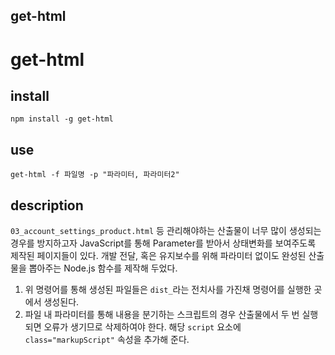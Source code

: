 get-html
-------------

# get-html

## install
	
	npm install -g get-html

## use 

    get-html -f 파일명 -p "파라미터, 파라미터2"

## description

`03_account_settings_product.html` 등 관리해야하는 산출물이 너무 많이 생성되는 경우를 방지하고자 JavaScript를 통해 Parameter를 받아서 상태변화를 보여주도록 제작된 페이지들이 있다. 개발 전달, 혹은 유지보수를 위해 파라미터 없이도 완성된 산출물을 뽑아주는 Node.js 함수를 제작해 두었다.

1. 위 명령어를 통해 생성된 파일들은 `dist_`라는 전치사를 가진채 명령어를 실행한 곳에서 생성된다.
2. 파일 내 파라미터를 통해 내용을 분기하는 스크립트의 경우 산출물에서 두 번 실행되면 오류가 생기므로 삭제하여야 한다. 해당 `script` 요소에 `class="markupScript"` 속성을 추가해 준다.